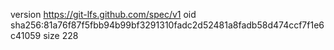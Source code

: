 version https://git-lfs.github.com/spec/v1
oid sha256:81a76f87f5fbb94b99bf3291310fadc2d52481a8fadb58d474ccf7f1e6c41059
size 228
